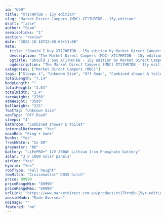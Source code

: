 ```yaml
---
id: "699"
title: "XT17HRTDB - 15y edition"
slug: "Market-Direct-Campers-(MDC)-XT17HRTDB---15y-edition"
draft: "false"
author: "Sean"
seealsolinks: "1"
section: "review"
date: "2022-10-10T22:00:09+11:00"
meta:
  title: "Should I buy XT17HRTDB - 15y edition by Market Direct Campers (MDC)?"
  description: "The Market Direct Campers (MDC) XT17HRTDB - 15y edition is classed as Off Road, and sleeps 4 people. It is Made Overseas and comes in at Unknown Size. It generally has Combined shower & toilet."
  ogtitle: "Should I buy XT17HRTDB - 15y edition by Market Direct Campers (MDC)?"
  ogdescription: "The Market Direct Campers (MDC) XT17HRTDB - 15y edition is classed as Off Road, and sleeps 4 people. It is Made Overseas and comes in at Unknown Size. It generally has Combined shower & toilet."
categories: ["Market Direct Campers (MDC)"]
tags: ["Sleeps 4", "Unknown Size", "Off Road", "Combined shower & toilet", "Full height", "80 - 100k", "Made Overseas"]
totalLength: "7.14"
bodyLength: ""
totalHeight: "3.04"
totalWidth: "2.4"
tareWeight: "2760"
atmWeight: "3500"
ballWeight: "225"
footTag: "Unknown Size"
vanType: "Off Road"
sleeps: "4"
bathroom: "Combined shower & toilet"
internalBathroom: "Yes"
mainBed: "King + bunk"
bunks: "Yes"
freshWater: "2x 80"
greyWater: "80"
battery: "LiFePRO+™ 12V 200Ah Lithium Iron Phosphate battery"
solar: "3 x 100W solar panels"
airCon: "Yes"
hybrid: "Yes"
roofType: "Full height"
towHitch: "Cruisemaster™ DO35 hitch"
price: 89990
priceRangeMin: "89990"
priceRangeMax: "89990"
urlLink: "https://www.marketdirect.com.au/product/xt17hrtdb-15yr-edition/"
aussieMade: "Made Overseas"
noImage: ""
featured: "no"
---
```

